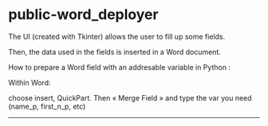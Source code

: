 # public-word_deployer

The UI (created with Tkinter) allows the user to fill up some fields. 

Then, the data used in the fields is inserted in a Word document.

How to prepare a Word field with an addresable variable in Python :

Within Word:

choose insert, QuickPart. Then « Merge Field » and type the var you need (name_p, first_n_p, etc)

________________________________________________________________________________________________________________________________________________________________
